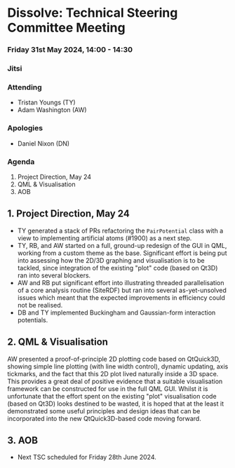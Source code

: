 # Dissolve: Technical Steering Committee Meeting
### Friday 31st May 2024, 14:00 - 14:30
### Jitsi

### Attending

- Tristan Youngs (TY)
- Adam Washington (AW)

### Apologies

- Daniel Nixon (DN)

### Agenda

1. Project Direction, May 24
2. QML & Visualisation
3. AOB

## 1. Project Direction, May 24

- TY generated a stack of PRs refactoring the `PairPotential` class with a view to implementing artificial atoms (#1900) as a next step.
- TY, RB, and AW started on a full, ground-up redesign of the GUI in QML, working from a custom theme as the base. Significant effort is being put into assessing how the 2D/3D graphing and visualisation is to be tackled, since integration of the existing "plot" code (based on Qt3D) ran into several blockers.
- AW and RB put significant effort into illustrating threaded parallelisation of a core analysis routine (SiteRDF) but ran into several as-yet-unsolved issues which meant that the expected improvements in efficiency could not be realised.
- DB and TY implemented Buckingham and Gaussian-form interaction potentials.

## 2. QML & Visualisation

AW presented a proof-of-principle 2D plotting code based on QtQuick3D, showing simple line plotting (with line width control), dynamic updating, axis tickmarks, and the fact that this 2D plot lived naturally inside a 3D space. This provides a great deal of positive evidence that a suitable visualisation framework can be constructed for use in the full QML GUI. Whilst it is unfortunate that the effort spent on the existing "plot" visualisation code (based on Qt3D) looks destined to be wasted, it is hoped that at the least it demonstrated some useful principles and design ideas that can be incorporated into the new QtQuick3D-based code moving forward.

## 3. AOB

- Next TSC scheduled for Friday 28th June 2024.
